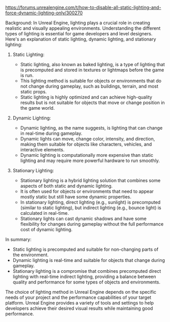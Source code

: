 
https://forums.unrealengine.com/t/how-to-disable-all-static-lighting-and-force-dynamic-lighting-only/300270

Background:
In Unreal Engine, lighting plays a crucial role in creating realistic and visually appealing environments. Understanding the different types of lighting is essential for game developers and level designers. Here's an explanation of static lighting, dynamic lighting, and stationary lighting:

1. Static Lighting:
    
    - Static lighting, also known as baked lighting, is a type of lighting that is precomputed and stored in textures or lightmaps before the game is run.
    - This lighting method is suitable for objects or environments that do not change during gameplay, such as buildings, terrain, and most static props.
    - Static lighting is highly optimized and can achieve high-quality results but is not suitable for objects that move or change position in the game world.
2. Dynamic Lighting:
    
    - Dynamic lighting, as the name suggests, is lighting that can change in real-time during gameplay.
    - Dynamic lights can move, change color, intensity, and direction, making them suitable for objects like characters, vehicles, and interactive elements.
    - Dynamic lighting is computationally more expensive than static lighting and may require more powerful hardware to run smoothly.
3. Stationary Lighting:
    
    - Stationary lighting is a hybrid lighting solution that combines some aspects of both static and dynamic lighting.
    - It is often used for objects or environments that need to appear mostly static but still have some dynamic properties.
    - In stationary lighting, direct lighting (e.g., sunlight) is precomputed (similar to static lighting), but indirect lighting (e.g., bounce light) is calculated in real-time.
    - Stationary lights can cast dynamic shadows and have some flexibility for changes during gameplay without the full performance cost of dynamic lighting.

In summary:

- Static lighting is precomputed and suitable for non-changing parts of the environment.
- Dynamic lighting is real-time and suitable for objects that change during gameplay.
- Stationary lighting is a compromise that combines precomputed direct lighting with real-time indirect lighting, providing a balance between quality and performance for some types of objects and environments.

The choice of lighting method in Unreal Engine depends on the specific needs of your project and the performance capabilities of your target platform. Unreal Engine provides a variety of tools and settings to help developers achieve their desired visual results while maintaining good performance.